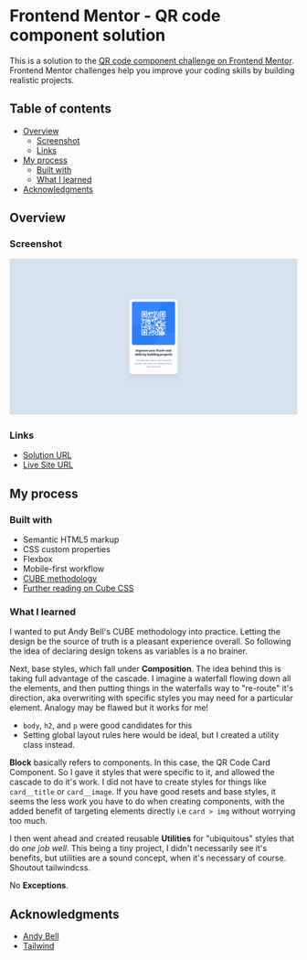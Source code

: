 # Frontend Mentor - QR code component solution

This is a solution to the [QR code component challenge on Frontend Mentor](https://www.frontendmentor.io/challenges/qr-code-component-iux_sIO_H). Frontend Mentor challenges help you improve your coding skills by building realistic projects.

## Table of contents

- [Overview](#overview)
  - [Screenshot](#screenshot)
  - [Links](#links)
- [My process](#my-process)
  - [Built with](#built-with)
  - [What I learned](#what-i-learned)
- [Acknowledgments](#acknowledgments)

## Overview

### Screenshot

![](./screenshot.png)

### Links

- [Solution URL](https://www.frontendmentor.io/solutions/qr-code-component-mPlGLAIb1d)
- [Live Site URL](https://ez-qr-code-component.netlify.app/)

## My process

### Built with

- Semantic HTML5 markup
- CSS custom properties
- Flexbox
- Mobile-first workflow
- [CUBE methodology](https://cube.fyi)
- [Further reading on Cube CSS ](https://piccalil.li/blog/cube-css/)

### What I learned

I wanted to put Andy Bell's CUBE methodology into practice.
Letting the design be the source of truth is a pleasant experience overall. So following the idea of declaring design
tokens as variables is a no brainer.

Next, base styles, which fall under **Composition**. The idea behind this is taking full advantage
of the cascade. I imagine a waterfall flowing down all the elements, and then putting things in the
waterfalls way to "re-route" it's direction, aka overwriting with specific styles you may need for a
particular element. Analogy may be flawed but it works for me!

- `body`, `h2`, and `p` were good candidates for this
- Setting global layout rules here would be ideal, but I created a utility class instead.

**Block** basically refers to components. In this case, the QR Code Card Component. So I gave it
styles that were specific to it, and allowed the cascade to do it's work. I did not have to create
styles for things like `card__title` or `card__image`. If you have good resets and base styles, it
seems the less work you have to do when creating components, with the added benefit of targeting
elements directly i.e `card > img` without worrying too much.

I then went ahead and created reusable **Utilities** for "ubiquitous" styles that do _one job well_.
This being a tiny project, I didn't necessarily see it's benefits, but utilities are a
sound concept, when it's necessary of course. Shoutout tailwindcss.

No **Exceptions**.

## Acknowledgments

- [Andy Bell](https://bell.bz)
- [Tailwind](https://tailwindcss.com)

